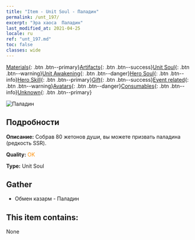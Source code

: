 ```yaml
---
title: "Item - Unit Soul - Паладин"
permalink: /unt_197/
excerpt: "Эра хаоса  Паладин"
last_modified_at: 2021-04-25
locale: ru
ref: "unt_197.md"
toc: false
classes: wide
---
```

 [Materials](/ItemsRU/){: .btn .btn--primary}[Artifacts](/ItemsRU/Artifacts/){: .btn .btn--success}[Unit Soul](/ItemsRU/UnitSoul/){: .btn .btn--warning}[Unit Awakening](/ItemsRU/UnitAwakening/){: .btn .btn--danger}[Hero Soul](/ItemsRU/HeroSoul/){: .btn .btn--info}[Hero Skill](/ItemsRU/HeroSkill/){: .btn .btn--primary}[Gift](/ItemsRU/Gift/){: .btn .btn--success}[Event related](/ItemsRU/Events/){: .btn .btn--warning}[Avatars](/ItemsRU/Avatars/){: .btn .btn--danger}[Consumables](/ItemsRU/Consumables/){: .btn .btn--info}[Unknown](/ItemsRU/Unknown/){: .btn .btn--primary}

 ![Паладин](/images/u/ti_shengqishi.jpg)

## Подробности
 **Описание:** Собрав 80 жетонов души, вы можете призвать паладина (редкость SSR).

 **Quality:** <span style="color: #FF8C00">OK</span>

 **Type:** Unit Soul

## Gather

*    Обмен казарм - Паладин 

## This item contains:

  None

